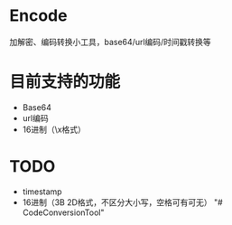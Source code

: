 # Encode

加解密、编码转换小工具，base64/url编码/时间戳转换等

# 目前支持的功能

- Base64
- url编码
- 16进制（\x格式）

# TODO

- timestamp
- 16进制（3B 2D格式，不区分大小写，空格可有可无）
"# CodeConversionTool" 
